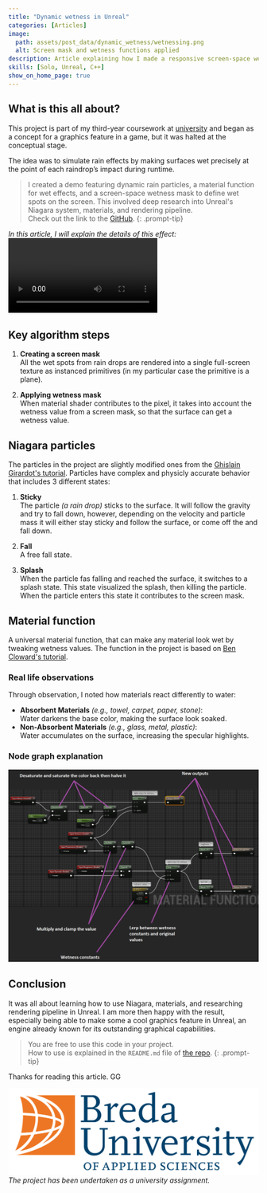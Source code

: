 ```yaml
---
title: "Dynamic wetness in Unreal"
categories: [Articles]
image:
  path: assets/post_data/dynamic_wetness/wetnessing.png
  alt: Screen mask and wetness functions applied
description: Article explaining how I made a responsive screen-space wetness
skills: [Solo, Unreal, C++]
show_on_home_page: true
---
```


## What is this all about?

This project is part of my third-year coursework at [university](https://www.buas.nl/) and began as a concept for a graphics feature in a game, but it was halted at the conceptual stage.

The idea was to simulate rain effects by making surfaces wet precisely at the point of each raindrop’s impact during runtime.

> I created a demo featuring dynamic rain particles, a material function for wet effects, and a screen-space wetness mask to define wet spots on the screen. This involved deep research into Unreal's Niagara system, materials, and rendering pipeline.\
> Check out the link to the [<i class="fab fa-github"></i> GitHub](https://github.com/SmailikHappy/GraphicsConcepting).
{: .prompt-tip}

*In this article, I will explain the details of this effect:*
<video class="w-100" controls>
  <source src="https://github.com/user-attachments/assets/ff1e54f3-59c8-4df7-8bfe-ccd45236d138" type="video/mp4">
</video>



## Key algorithm steps

1. **Creating a screen mask**\
All the wet spots from rain drops are rendered into a single full-screen texture as instanced primitives (in my particular case the primitive is a plane).

2. **Applying wetness mask**\
When material shader contributes to the pixel, it takes into account the wetness value from a screen mask, so that the surface can get a wetness value.



## Niagara particles

The particles in the project are slightly modified ones from the [Ghislain Girardot's tutorial](https://www.youtube.com/watch?v=7stKYkRYmu0). Particles have complex and physicly accurate behavior that includes 3 different states:

1. **Sticky**\
The particle *(a rain drop)* sticks to the surface. It will follow the gravity and try to fall down, however, depending on the velocity and particle mass it will either stay sticky and follow the surface, or come off the and fall down.

2. **Fall**\
A free fall state.

3. **Splash**\
When the particle fas falling and reached the surface, it switches to a splash state. This state visualized the splash, then killing the particle.\
When the particle enters this state it contributes to the screen mask.



## Material function

A universal material function, that can make any material look wet by tweaking wetness values. The function in the project is based on [Ben Cloward's tutorial](https://www.youtube.com/watch?v=fYGOZYST-oQ).

### Real life observations

Through observation, I noted how materials react differently to water:

- **Absorbent Materials** *(e.g., towel, carpet, paper, stone)*:\
Water darkens the base color, making the surface look soaked.
- **Non-Absorbent Materials** *(e.g., glass, metal, plastic)*:\
Water accumulates on the surface, increasing the specular highlights.

### Node graph explanation

![Wetness function photo](/assets/post_data/dynamic_wetness/wetness-function.png)

## Conclusion

It was all about learning how to use Niagara, materials, and researching rendering pipeline in Unreal. I am more then happy with the result, especially being able to make some a cool graphics feature in Unreal, an engine already known for its outstanding graphical capabilities.

> You are free to use this code in your project.\
> How to use is explained in the `README.md` file of [the <i class="fab fa-github"></i> repo](https://github.com/SmailikHappy/GraphicsConcepting).
{: .prompt-tip}

Thanks for reading this article. GG

![BUas logo](../assets/post_data/deferred_renderer/buas-logo.png)
*The project has been undertaken as a university assignment.*